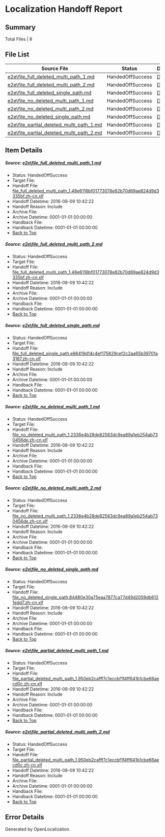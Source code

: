 # <a name='report-top'></a> Localization Handoff Report

## Summary
 Total Files | 8

## File List
 Source File | Status | Details 
 ----------- | ------ | ------- 
 [e2e\file_full_deleted_multi_path_1.md](https://github.com/OpenLocalizationTestOrg/oltest/blob/69783d8e8234075d8d15c9c43d611cea0d81da67/e2e/file_full_deleted_multi_path_1.md) | HandedOffSuccess | [Details](#56ef05a7b3b9002af57b833e2ef9569b349e11ca1)
 [e2e\file_full_deleted_multi_path_2.md](https://github.com/OpenLocalizationTestOrg/oltest/blob/69783d8e8234075d8d15c9c43d611cea0d81da67/e2e/file_full_deleted_multi_path_2.md) | HandedOffSuccess | [Details](#56ef05a7b3b9002af57b833e2ef9569b349e11ca2)
 [e2e\file_full_deleted_single_path.md](https://github.com/OpenLocalizationTestOrg/oltest/blob/69783d8e8234075d8d15c9c43d611cea0d81da67/e2e/file_full_deleted_single_path.md) | HandedOffSuccess | [Details](#7f78f682a0716d50635dff237490e62228fcc72a3)
 [e2e\file_no_deleted_multi_path_1.md](https://github.com/OpenLocalizationTestOrg/oltest/blob/69783d8e8234075d8d15c9c43d611cea0d81da67/e2e/file_no_deleted_multi_path_1.md) | HandedOffSuccess | [Details](#218e1b3037576023b9102c202fdf5c273957a0494)
 [e2e\file_no_deleted_multi_path_2.md](https://github.com/OpenLocalizationTestOrg/oltest/blob/69783d8e8234075d8d15c9c43d611cea0d81da67/e2e/file_no_deleted_multi_path_2.md) | HandedOffSuccess | [Details](#218e1b3037576023b9102c202fdf5c273957a0495)
 [e2e\file_no_deleted_single_path.md](https://github.com/OpenLocalizationTestOrg/oltest/blob/69783d8e8234075d8d15c9c43d611cea0d81da67/e2e/file_no_deleted_single_path.md) | HandedOffSuccess | [Details](#fd8af9efa65fcab15762aec41d1cfe0aff81ea2a6)
 [e2e\file_partial_deleted_multi_path_1.md](https://github.com/OpenLocalizationTestOrg/oltest/blob/69783d8e8234075d8d15c9c43d611cea0d81da67/e2e/file_partial_deleted_multi_path_1.md) | HandedOffSuccess | [Details](#26e7a5b5b9fb308c9f68171c2149d13b95396c7b7)
 [e2e\file_partial_deleted_multi_path_2.md](https://github.com/OpenLocalizationTestOrg/oltest/blob/69783d8e8234075d8d15c9c43d611cea0d81da67/e2e/file_partial_deleted_multi_path_2.md) | HandedOffSuccess | [Details](#26e7a5b5b9fb308c9f68171c2149d13b95396c7b8)

## Item Details
##### <a name='56ef05a7b3b9002af57b833e2ef9569b349e11ca1'></a> Source: [e2e\file_full_deleted_multi_path_1.md](https://github.com/OpenLocalizationTestOrg/oltest/blob/69783d8e8234075d8d15c9c43d611cea0d81da67/e2e/file_full_deleted_multi_path_1.md)
* Status: HandedOffSuccess
* Target File: 
* Handoff File: [file_full_deleted_multi_path_1.48e6116bf01773078e82b70d69ae824d9d3335bf.zh-cn.xlf](https://github.com/OpenLocalizationTestOrg/olhandoff-e2e/blob/d9c90946b64ebd1b04e50f9d04191a5020c445d0/ol-handoff/OpenLocalizationTestOrg/ol-test-zhcn/ci/mt/file_full_deleted_multi_path_1.48e6116bf01773078e82b70d69ae824d9d3335bf.zh-cn.xlf)
* Handoff Datetime: 2016-08-09 10:42:22
* Handoff Reason: Include
* Archive File: 
* Archive Datetime: 0001-01-01 00:00:00
* Handback File: 
* Handback Datetime: 0001-01-01 00:00:00
* [Back to Top](#report-top)

##### <a name='56ef05a7b3b9002af57b833e2ef9569b349e11ca2'></a> Source: [e2e\file_full_deleted_multi_path_2.md](https://github.com/OpenLocalizationTestOrg/oltest/blob/69783d8e8234075d8d15c9c43d611cea0d81da67/e2e/file_full_deleted_multi_path_2.md)
* Status: HandedOffSuccess
* Target File: 
* Handoff File: [file_full_deleted_multi_path_1.48e6116bf01773078e82b70d69ae824d9d3335bf.zh-cn.xlf](https://github.com/OpenLocalizationTestOrg/olhandoff-e2e/blob/d9c90946b64ebd1b04e50f9d04191a5020c445d0/ol-handoff/OpenLocalizationTestOrg/ol-test-zhcn/ci/mt/file_full_deleted_multi_path_1.48e6116bf01773078e82b70d69ae824d9d3335bf.zh-cn.xlf)
* Handoff Datetime: 2016-08-09 10:42:22
* Handoff Reason: Include
* Archive File: 
* Archive Datetime: 0001-01-01 00:00:00
* Handback File: 
* Handback Datetime: 0001-01-01 00:00:00
* [Back to Top](#report-top)

##### <a name='7f78f682a0716d50635dff237490e62228fcc72a3'></a> Source: [e2e\file_full_deleted_single_path.md](https://github.com/OpenLocalizationTestOrg/oltest/blob/69783d8e8234075d8d15c9c43d611cea0d81da67/e2e/file_full_deleted_single_path.md)
* Status: HandedOffSuccess
* Target File: 
* Handoff File: [file_full_deleted_single_path.e86419d14c4ef175629cef2c2aa65b39701a3167.zh-cn.xlf](https://github.com/OpenLocalizationTestOrg/olhandoff-e2e/blob/d9c90946b64ebd1b04e50f9d04191a5020c445d0/ol-handoff/OpenLocalizationTestOrg/ol-test-zhcn/ci/mt/file_full_deleted_single_path.e86419d14c4ef175629cef2c2aa65b39701a3167.zh-cn.xlf)
* Handoff Datetime: 2016-08-09 10:42:22
* Handoff Reason: Include
* Archive File: 
* Archive Datetime: 0001-01-01 00:00:00
* Handback File: 
* Handback Datetime: 0001-01-01 00:00:00
* [Back to Top](#report-top)

##### <a name='218e1b3037576023b9102c202fdf5c273957a0494'></a> Source: [e2e\file_no_deleted_multi_path_1.md](https://github.com/OpenLocalizationTestOrg/oltest/blob/69783d8e8234075d8d15c9c43d611cea0d81da67/e2e/file_no_deleted_multi_path_1.md)
* Status: HandedOffSuccess
* Target File: 
* Handoff File: [file_no_deleted_multi_path_1.2336e4b28de82563dc9ea89a1eb254ab730456de.zh-cn.xlf](https://github.com/OpenLocalizationTestOrg/olhandoff-e2e/blob/d9c90946b64ebd1b04e50f9d04191a5020c445d0/ol-handoff/OpenLocalizationTestOrg/ol-test-zhcn/ci/mt/file_no_deleted_multi_path_1.2336e4b28de82563dc9ea89a1eb254ab730456de.zh-cn.xlf)
* Handoff Datetime: 2016-08-09 10:42:22
* Handoff Reason: Include
* Archive File: 
* Archive Datetime: 0001-01-01 00:00:00
* Handback File: 
* Handback Datetime: 0001-01-01 00:00:00
* [Back to Top](#report-top)

##### <a name='218e1b3037576023b9102c202fdf5c273957a0495'></a> Source: [e2e\file_no_deleted_multi_path_2.md](https://github.com/OpenLocalizationTestOrg/oltest/blob/69783d8e8234075d8d15c9c43d611cea0d81da67/e2e/file_no_deleted_multi_path_2.md)
* Status: HandedOffSuccess
* Target File: 
* Handoff File: [file_no_deleted_multi_path_1.2336e4b28de82563dc9ea89a1eb254ab730456de.zh-cn.xlf](https://github.com/OpenLocalizationTestOrg/olhandoff-e2e/blob/d9c90946b64ebd1b04e50f9d04191a5020c445d0/ol-handoff/OpenLocalizationTestOrg/ol-test-zhcn/ci/mt/file_no_deleted_multi_path_1.2336e4b28de82563dc9ea89a1eb254ab730456de.zh-cn.xlf)
* Handoff Datetime: 2016-08-09 10:42:22
* Handoff Reason: Include
* Archive File: 
* Archive Datetime: 0001-01-01 00:00:00
* Handback File: 
* Handback Datetime: 0001-01-01 00:00:00
* [Back to Top](#report-top)

##### <a name='fd8af9efa65fcab15762aec41d1cfe0aff81ea2a6'></a> Source: [e2e\file_no_deleted_single_path.md](https://github.com/OpenLocalizationTestOrg/oltest/blob/69783d8e8234075d8d15c9c43d611cea0d81da67/e2e/file_no_deleted_single_path.md)
* Status: HandedOffSuccess
* Target File: 
* Handoff File: [file_no_deleted_single_path.84480e30a75eaa7877ca77d49d2059db6121edd7.zh-cn.xlf](https://github.com/OpenLocalizationTestOrg/olhandoff-e2e/blob/d9c90946b64ebd1b04e50f9d04191a5020c445d0/ol-handoff/OpenLocalizationTestOrg/ol-test-zhcn/ci/mt/file_no_deleted_single_path.84480e30a75eaa7877ca77d49d2059db6121edd7.zh-cn.xlf)
* Handoff Datetime: 2016-08-09 10:42:22
* Handoff Reason: Include
* Archive File: 
* Archive Datetime: 0001-01-01 00:00:00
* Handback File: 
* Handback Datetime: 0001-01-01 00:00:00
* [Back to Top](#report-top)

##### <a name='26e7a5b5b9fb308c9f68171c2149d13b95396c7b7'></a> Source: [e2e\file_partial_deleted_multi_path_1.md](https://github.com/OpenLocalizationTestOrg/oltest/blob/69783d8e8234075d8d15c9c43d611cea0d81da67/e2e/file_partial_deleted_multi_path_1.md)
* Status: HandedOffSuccess
* Target File: 
* Handoff File: [file_partial_deleted_multi_path_1.950eb2cafff7c1eccbf1f4ff641b1cbe66aecd0c.zh-cn.xlf](https://github.com/OpenLocalizationTestOrg/olhandoff-e2e/blob/d9c90946b64ebd1b04e50f9d04191a5020c445d0/ol-handoff/OpenLocalizationTestOrg/ol-test-zhcn/ci/mt/file_partial_deleted_multi_path_1.950eb2cafff7c1eccbf1f4ff641b1cbe66aecd0c.zh-cn.xlf)
* Handoff Datetime: 2016-08-09 10:42:22
* Handoff Reason: Include
* Archive File: 
* Archive Datetime: 0001-01-01 00:00:00
* Handback File: 
* Handback Datetime: 0001-01-01 00:00:00
* [Back to Top](#report-top)

##### <a name='26e7a5b5b9fb308c9f68171c2149d13b95396c7b8'></a> Source: [e2e\file_partial_deleted_multi_path_2.md](https://github.com/OpenLocalizationTestOrg/oltest/blob/69783d8e8234075d8d15c9c43d611cea0d81da67/e2e/file_partial_deleted_multi_path_2.md)
* Status: HandedOffSuccess
* Target File: 
* Handoff File: [file_partial_deleted_multi_path_1.950eb2cafff7c1eccbf1f4ff641b1cbe66aecd0c.zh-cn.xlf](https://github.com/OpenLocalizationTestOrg/olhandoff-e2e/blob/d9c90946b64ebd1b04e50f9d04191a5020c445d0/ol-handoff/OpenLocalizationTestOrg/ol-test-zhcn/ci/mt/file_partial_deleted_multi_path_1.950eb2cafff7c1eccbf1f4ff641b1cbe66aecd0c.zh-cn.xlf)
* Handoff Datetime: 2016-08-09 10:42:22
* Handoff Reason: Include
* Archive File: 
* Archive Datetime: 0001-01-01 00:00:00
* Handback File: 
* Handback Datetime: 0001-01-01 00:00:00
* [Back to Top](#report-top)


## Error Details

Generated by OpenLocalization.
